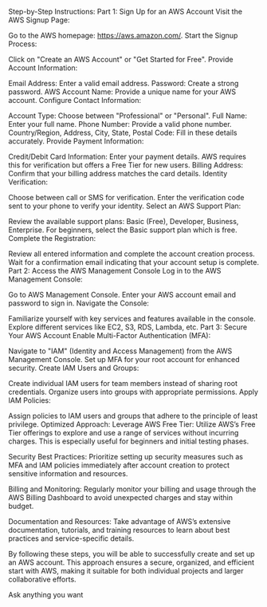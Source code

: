 Step-by-Step Instructions:
Part 1: Sign Up for an AWS Account
Visit the AWS Signup Page:

Go to the AWS homepage: https://aws.amazon.com/.
Start the Signup Process:

Click on "Create an AWS Account" or "Get Started for Free".
Provide Account Information:

Email Address: Enter a valid email address.
Password: Create a strong password.
AWS Account Name: Provide a unique name for your AWS account.
Configure Contact Information:

Account Type: Choose between "Professional" or "Personal".
Full Name: Enter your full name.
Phone Number: Provide a valid phone number.
Country/Region, Address, City, State, Postal Code: Fill in these details accurately.
Provide Payment Information:

Credit/Debit Card Information: Enter your payment details. AWS requires this for verification but offers a Free Tier for new users.
Billing Address: Confirm that your billing address matches the card details.
Identity Verification:

Choose between call or SMS for verification.
Enter the verification code sent to your phone to verify your identity.
Select an AWS Support Plan:

Review the available support plans: Basic (Free), Developer, Business, Enterprise.
For beginners, select the Basic support plan which is free.
Complete the Registration:

Review all entered information and complete the account creation process.
Wait for a confirmation email indicating that your account setup is complete.
Part 2: Access the AWS Management Console
Log in to the AWS Management Console:

Go to AWS Management Console.
Enter your AWS account email and password to sign in.
Navigate the Console:

Familiarize yourself with key services and features available in the console.
Explore different services like EC2, S3, RDS, Lambda, etc.
Part 3: Secure Your AWS Account
Enable Multi-Factor Authentication (MFA):

Navigate to "IAM" (Identity and Access Management) from the AWS Management Console.
Set up MFA for your root account for enhanced security.
Create IAM Users and Groups:

Create individual IAM users for team members instead of sharing root credentials.
Organize users into groups with appropriate permissions.
Apply IAM Policies:

Assign policies to IAM users and groups that adhere to the principle of least privilege.
Optimized Approach:
Leverage AWS Free Tier: Utilize AWS’s Free Tier offerings to explore and use a range of services without incurring charges. This is especially useful for beginners and initial testing phases.

Security Best Practices: Prioritize setting up security measures such as MFA and IAM policies immediately after account creation to protect sensitive information and resources.

Billing and Monitoring: Regularly monitor your billing and usage through the AWS Billing Dashboard to avoid unexpected charges and stay within budget.

Documentation and Resources: Take advantage of AWS’s extensive documentation, tutorials, and training resources to learn about best practices and service-specific details.

By following these steps, you will be able to successfully create and set up an AWS account. This approach ensures a secure, organized, and efficient start with AWS, making it suitable for both individual projects and larger collaborative efforts.



Ask anything you want
